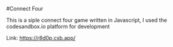 #Connect Four

This is a siple connect four game written in Javascript, I used the codesandbox.io platform for development


Link: https://r8d0p.csb.app/
